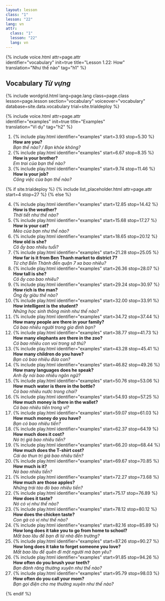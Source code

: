 ```yaml
---
layout: lesson
class: "1"
lesson: "22"
lang: vn
attr:
  class: "1"
  lesson: "22"
  lang: vn
---
```


{%  include voice.html attr=page.attr  
	identifier="vocabulary"  init=true
	title="Lesson 1.22: How"        
	translation="Như thế nào"
    tag="h1" %}

## Vocabulary   *Từ vựng*

{% include wordgrid.html lang=page.lang
		class=page.class 
		lesson=page.lesson 
		section="vocabulary"
		voiceover="vocabulary"
		database=site.data.vocabulary 
		trial=site.trialdeploy %}
		

{%  include voice.html attr=page.attr  
	identifier="examples"  init=true
	title="Examples"        
	translation="Ví dụ"
    tag="h2" %}

1. {% include play.html identifier="examples" start=3.93 stop=5.30 %} **How are you?**  
*Bạn thế nào? / Bạn khỏe không?*
2. {% include play.html identifier="examples" start=6.67 stop=8.35 %} **How is your brother?**  
*Em trai của bạn thế nào?*
3. {% include play.html identifier="examples" start=9.74 stop=11.46 %} **How is your job?**  
*Công việc của bạn thế nào?*

{% if site.trialdeploy %}
	{% include list_placeholder.html  attr=page.attr     start=4 stop=27 %}
	{% else %}

4. {% include play.html identifier="examples" start=12.85 stop=14.42 %} **How is the weather?**  
*Thời tiết như thế nào?*
5. {% include play.html identifier="examples" start=15.68 stop=17.27 %} **How is your cat?**  
*Mèo của bạn như thế nào?*
6. {% include play.html identifier="examples" start=18.65 stop=20.12 %} **How old is she?**  
*Cô ấy bao nhiêu tuổi?*
7. {% include play.html identifier="examples" start=21.28 stop=25.05 %} **How far is it from Ben Thanh market to district 7?**  
*Từ chợ Bến Thành đến quận 7 xa bao nhiêu?*  
8. {% include play.html identifier="examples" start=26.36 stop=28.07 %} **How tall is she?**  
*Cô ấy cao bao nhiêu?*
9. {% include play.html identifier="examples" start=29.24 stop=30.97 %} **How rich is the man?**  
*Ông ấy giàu thế nào?*
10. {% include play.html identifier="examples" start=32.00 stop=33.91 %} **How intelligent is the student?**  
*Những học sinh thông minh như thế nào?*
11. {% include play.html identifier="examples" start=34.72 stop=37.44 %} **How many people are there in your family?**  
*Có bao nhiêu người trong gia đình bạn?*
12. {% include play.html identifier="examples" start=38.77 stop=41.73 %} **How many elephants are there in the zoo?**  
*Có bao nhiêu con voi trong sở thú?*
13. {% include play.html identifier="examples" start=43.28 stop=45.41 %} **How many children do you have?**  
*Bạn có bao nhiêu đứa con?*
14. {% include play.html identifier="examples" start=46.82 stop=49.26 %} **How many languages does he speak?**  
*Anh ấy nói bao nhiêu ngôn ngữ?*
15. {% include play.html identifier="examples" start=50.76 stop=53.06 %} **How much water is there in the bottle?**  
*Có bao nhiêu nước trong chai?*
16. {% include play.html identifier="examples" start=54.93 stop=57.25 %} **How much money is there in the wallet?**  
*Có bao nhiêu tiền trong ví?*
17. {% include play.html identifier="examples" start=59.07 stop=61.03 %} **How much money do you have?**  
*Bạn có bao nhiêu tiền?*
18. {% include play.html identifier="examples" start=62.37 stop=64.19 %} **How much does it cost?**  
*Nó trị giá bao nhiêu tiền?*
19. {% include play.html identifier="examples" start=66.20 stop=68.44 %} **How much does the T-shirt cost?**  
*Cái áo thun trị giá bao nhiêu tiền?*
20. {% include play.html identifier="examples" start=69.67 stop=70.85 %} **How much is it?**   
*Nó bao nhiêu tiền?*
21. {% include play.html identifier="examples" start=72.27 stop=73.68 %} **How much are those apples?**  
*Những trái táo đó bao nhiêu tiền?*
22. {% include play.html identifier="examples" start=75.17 stop=76.89 %} **How does it taste?**  
*Nó có vị như thế nào?*
23. {% include play.html identifier="examples" start=78.12 stop=80.12 %} **How does the chicken taste?**  
*Con gà có vị như thế nào?*
24. {% include play.html identifier="examples" start=82.16 stop=85.89 %} **How long does it take you to go from home to school?**  
*Mất bao lâu để bạn đi từ nhà đến trường?*  
25. {% include play.html identifier="examples" start=87.26 stop=90.27 %} **How long does it take to forget someone you love?**  
*Mất bao lâu để quên đi một người mà bạn yêu?*
26. {% include play.html identifier="examples" start=91.85 stop=94.26 %} **How often do you brush your teeth?**   
*Bạn đánh răng thường xuyên như thế nào?* 
27. {% include play.html identifier="examples" start=95.79 stop=98.03 %} **How often do you call your mom?**  
*Bạn gọi điện cho mẹ thường xuyên như thế nào?*

{% endif %}


